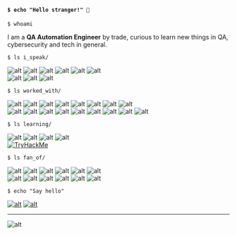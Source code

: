 #### `$ echo "Hello stranger!" 👾`

`$ whoami`

I am a **QA Automation Engineer** by trade, curious to learn new things in QA, cybersecurity and tech in general.

`$ ls i_speak/`

![alt](https://img.shields.io/badge/JS-%E2%98%85%E2%98%85%E2%98%86-F7DF1E?logo=javascript&logoColor=black&labelColor=F7DF1E)
![alt](https://img.shields.io/badge/TS-%E2%98%85%E2%98%85%E2%98%86-3178C6?logo=typescript&logoColor=white&labelColor=3178C6)
![alt](https://img.shields.io/badge/Python-%E2%98%85%E2%98%85%E2%98%86-3776AB?logo=python&logoColor=white&labelColor=3776AB)
![alt](https://img.shields.io/badge/Java-%E2%98%85%E2%98%85%E2%98%86-000000?logo=openjdk&?style=flat&logoColor=white&labelColor=000000)
![alt](https://img.shields.io/badge/C++-%E2%98%85%E2%98%85%E2%98%86-00599C?logo=cplusplus&?style=flat&logoColor=white&labelColor=00599C)
![alt](https://img.shields.io/badge/Bash-%E2%98%85%E2%98%86%E2%98%86-4EAA25?logo=gnubash&?style=flat&logoColor=white&labelColor=4EAA25)  
![alt](https://img.shields.io/badge/HTML-E34F26?logo=html5&logoColor=white&labelColor=E34F26)
![alt](https://img.shields.io/badge/CSS-1572B6?logo=html5&logoColor=white&labelColor=1572B6)
![alt](https://img.shields.io/badge/Markdown-000000?logo=markdown&logoColor=white&labelColor=000000)

`$ ls worked_with/`

![alt](https://img.shields.io/badge/Selenium-43B02A?logo=selenium&logoColor=white)
![alt](https://img.shields.io/badge/Appium-EE376D?logo=appium&logoColor=white)
![alt](https://img.shields.io/badge/Cypress-69D3A7?logo=cypress&logoColor=white)
![alt](https://img.shields.io/badge/Mocha-8D6748?logo=mocha&logoColor=white)
![alt](https://img.shields.io/badge/Cucumber-23D96C?logo=cucumber&logoColor=white)
![alt](https://img.shields.io/badge/Postman-FF6C37?logo=postman&logoColor=white)
![alt](https://img.shields.io/badge/VS_Code-0078D4?logo=visual-studio-code&logoColor=white)
![alt](https://img.shields.io/badge/IntelliJ_IDEA-000000?logo=intellijidea&logoColor=white)  
![alt](https://img.shields.io/badge/Git-F05032?logo=git&logoColor=white)
![alt](https://img.shields.io/badge/GitHub-181717?logo=github&logoColor=white)
![alt](https://img.shields.io/badge/GitLab-FC6D26?logo=gitlab&logoColor=white)
![alt](https://img.shields.io/badge/Jenkins-D24939?logo=jenkins&logoColor=white)
![alt](https://img.shields.io/badge/Atlassian-0052CC?logo=atlassian&logoColor=white)
![alt](https://img.shields.io/badge/Azure_DevOps-0078D7?logo=azure-devops&logoColor=white)
![alt](https://img.shields.io/badge/NodeJS-5FA04E?logo=nodedotjs&logoColor=white)
![alt](https://img.shields.io/badge/Npm-CB3837?logo=npm&logoColor=white)
![alt](https://img.shields.io/badge/Nx-143055?logo=nx&logoColor=white)

`$ ls learning/`

![alt](https://img.shields.io/badge/Playwright-45ba4b?logo=Playwright&logoColor=white)
![alt](https://img.shields.io/badge/Streamlit-FF4B4B?logo=streamlit&logoColor=white)
![alt](https://img.shields.io/badge/Cybersecurity-557C94?logo=kalilinux&logoColor=white)
![alt](https://img.shields.io/badge/OSINT-3050FF?logo=searxng&logoColor=white)  
<a href="https://tryhackme.com"><img src="https://tryhackme-badges.s3.amazonaws.com/jimbo9.png" alt="TryHackMe" /></a>

`$ ls fan_of/`

![alt](https://img.shields.io/badge/Firefox-FF7139?logo=firefoxbrowser&logoColor=white)
![alt](https://img.shields.io/badge/uBlock_Origin-800000?logo=ublockorigin&logoColor=white)
![alt](https://img.shields.io/badge/Proton-6D4AFF?logo=proton&logoColor=white)
![alt](https://img.shields.io/badge/Bitwarden-175DDC?logo=bitwarden&logoColor=white)
![alt](https://img.shields.io/badge/Signal-3A76F0?logo=signal&logoColor=white)
![alt](https://img.shields.io/badge/CyberChef-black?logo=cyberchef&logoColor=white)  
![alt](https://img.shields.io/badge/DJI-grey?logo=dji&logoColor=white)
![alt](https://img.shields.io/badge/SteelSeries-FF5200?logo=steelseries&logoColor=white)
![alt](https://img.shields.io/badge/Raspberry_Pi-A22846?logo=raspberrypi&logoColor=white)
![alt](https://img.shields.io/badge/Bitcoin-F7931A?logo=bitcoin&logoColor=white)
![alt](https://img.shields.io/badge/Lightning-792EE5?logo=lightning&logoColor=white)
![alt](https://img.shields.io/badge/Ingress-783CBD?logo=ingress&logoColor=white)

<!-- Alice and Smith -->

`$ echo "Say hello"`

[![alt](https://img.shields.io/badge/LinkedIn-0A66C2?logo=linkedin&logoColor=white)](https://www.linkedin.com/in/gabriel-malicky/)
[![alt](https://img.shields.io/badge/proud_to_work_@-Moxymind-slateblue?style=flat)](https://moxymind.eu)

---

![alt](https://img.shields.io/badge/updated-29.10.2024-brightgreen)

